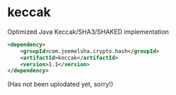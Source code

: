 # keccak
Optimized Java Keccak/SHA3/SHAKED implementation

```xml
<dependency>
	<groupId>com.joemelsha.crypto.hash</groupId>
	<artifactId>keccak</artifactId>
	<version>1.1</version>
</dependency>
```
(Has not been uplodated yet, sorry!)
